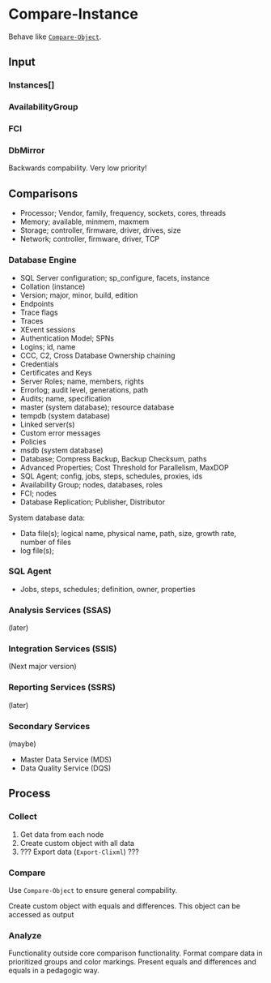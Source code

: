 # Compare-Instance

Behave like [`Compare-Object`](https://docs.microsoft.com/en-us/powershell/module/microsoft.powershell.utility/compare-object).

## Input

### Instances[]

### AvailabilityGroup

### FCI

### DbMirror

Backwards compability. Very low priority!

## Comparisons

- Processor; Vendor, family, frequency, sockets, cores, threads
- Memory; available, minmem, maxmem
- Storage; controller, firmware, driver, drives, size
- Network; controller, firmware, driver, TCP

### Database Engine

- SQL Server configuration; sp_configure, facets, instance
- Collation (instance)
- Version; major, minor, build, edition
- Endpoints
- Trace flags
- Traces
- XEvent sessions
- Authentication Model; SPNs
- Logins; id, name
- CCC, C2, Cross Database Ownership chaining
- Credentials
- Certificates and Keys
- Server Roles; name, members, rights
- Errorlog; audit level, generations, path
- Audits; name, specification
- master (system database); resource database
- tempdb (system database)
- Linked server(s)
- Custom error messages
- Policies
- msdb (system database)
- Database; Compress Backup, Backup Checksum, paths
- Advanced Properties; Cost Threshold for Parallelism, MaxDOP
- SQL Agent; config, jobs, steps, schedules, proxies, ids
- Availability Group; nodes, databases, roles
- FCI; nodes
- Database Replication; Publisher, Distributor

System database data:

- Data file(s); logical name, physical name, path, size, growth rate, number of files
- log file(s); 

### SQL Agent

- Jobs, steps, schedules; definition, owner, properties

### Analysis Services (SSAS)

(later)

### Integration Services (SSIS)

(Next major version)

### Reporting Services (SSRS)

(later)

### Secondary Services

(maybe)

- Master Data Service (MDS)
- Data Quality Service (DQS)

## Process

### Collect

1. Get data from each node
1. Create custom object with all data
1. ??? Export data (`Export-Clixml`) ???

### Compare

Use `Compare-Object` to ensure general compability.

Create custom object with equals and differences. This object can be accessed as output

### Analyze

Functionality outside core comparison functionality. Format compare data in prioritized groups and color markings. Present equals and differences and equals in a pedagogic way.
